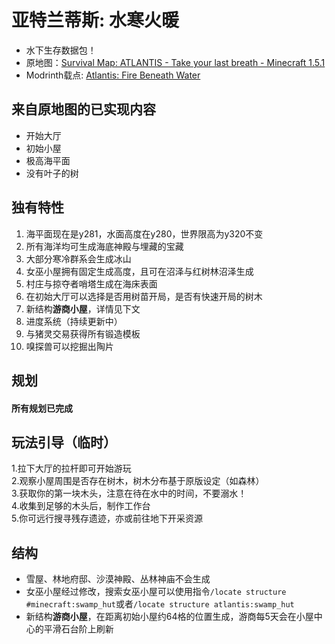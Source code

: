 # 亚特兰蒂斯: 水寒火暖

- 水下生存数据包！
- 原地图：[Survival Map: ATLANTIS - Take your last breath - Minecraft 1.5.1](https://www.planetminecraft.com/project/survival-map-atlantis---take-your-last-breath---minecraft-151/)
- Modrinth载点: [Atlantis: Fire Beneath Water](https://modrinth.com/datapack/atlantis-firebeneathwater)

## 来自原地图的已实现内容

- 开始大厅  
- 初始小屋
- 极高海平面  
- 没有叶子的树  

## 独有特性

1. 海平面现在是y281，水面高度在y280，世界限高为y320不变
2. 所有海洋均可生成海底神殿与埋藏的宝藏  
3. 大部分寒冷群系会生成冰山  
4. 女巫小屋拥有固定生成高度，且可在沼泽与红树林沼泽生成  
5. 村庄与掠夺者哨塔生成在海床表面
6. 在初始大厅可以选择是否用树苗开局，是否有快速开局的树木
7. 新结构**游商小屋**，详情见下文
8. 进度系统（持续更新中）
9. 与猪灵交易获得所有锻造模板
10. 嗅探兽可以挖掘出陶片

## 规划

#### 所有规划已完成

## 玩法引导（临时）

1.拉下大厅的拉杆即可开始游玩  
2.观察小屋周围是否存在树木，树木分布基于原版设定（如森林）  
3.获取你的第一块木头，注意在待在水中的时间，不要溺水！  
4.收集到足够的木头后，制作工作台  
5.你可远行搜寻残存遗迹，亦或前往地下开采资源  

## 结构

- 雪屋、林地府邸、沙漠神殿、丛林神庙不会生成
- 女巫小屋经过修改，搜索女巫小屋可以使用指令`/locate structure #minecraft:swamp_hut`或者`/locate structure atlantis:swamp_hut`
- 新结构**游商小屋**，在距离初始小屋约64格的位置生成，游商每5天会在小屋中心的平滑石台阶上刷新

